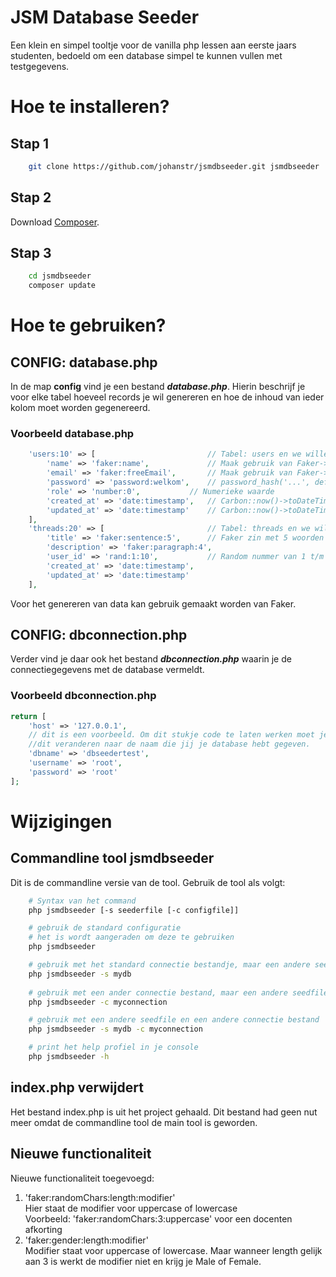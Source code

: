 # JSM Database Seeder
  
Een klein en simpel tooltje voor de vanilla php lessen aan eerste jaars studenten, bedoeld om een database simpel te kunnen vullen met testgegevens.  
  
  
# Hoe te installeren?  
  
##  Stap 1
```bash
    git clone https://github.com/johanstr/jsmdbseeder.git jsmdbseeder
```

## Stap 2
Download [Composer](https://getcomposer.org/Composer-Setup.exe).


## Stap 3
```bash
    cd jsmdbseeder 
    composer update
```

# Hoe te gebruiken?  
  
## CONFIG: database.php
In de map **config** vind je een bestand ***database.php***. Hierin beschrijf je voor elke tabel hoeveel records je wil genereren en hoe de inhoud van ieder kolom moet worden gegenereerd.  
  
### Voorbeeld database.php
```php
    'users:10' => [                         // Tabel: users en we willen er 10
        'name' => 'faker:name',             // Maak gebruik van Faker->name
        'email' => 'faker:freeEmail',       // Maak gebruik van Faker->freeEmail
        'password' => 'password:welkom',    // password_hash('...', default)
        'role' => 'number:0',           // Numerieke waarde
        'created_at' => 'date:timestamp',   // Carbon::now()->toDateTimeString()
        'updated_at' => 'date:timestamp'    // Carbon::now()->toDateTimeString()
    ],
    'threads:20' => [                       // Tabel: threads en we willen er 20
        'title' => 'faker:sentence:5',      // Faker zin met 5 woorden
        'description' => 'faker:paragraph:4',
        'user_id' => 'rand:1:10',           // Random nummer van 1 t/m 10
        'created_at' => 'date:timestamp',
        'updated_at' => 'date:timestamp'
    ],
```
  
Voor het genereren van data kan gebruik gemaakt worden van Faker.  
  
  
## CONFIG: dbconnection.php
Verder vind je daar ook het bestand ***dbconnection.php*** waarin je de connectiegegevens met de database vermeldt.  
  
### Voorbeeld dbconnection.php
```php
return [
    'host' => '127.0.0.1',
    // dit is een voorbeeld. Om dit stukje code te laten werken moet je 
    //dit veranderen naar de naam die jij je database hebt gegeven.
    'dbname' => 'dbseedertest', 
    'username' => 'root',
    'password' => 'root'
];
```  
  
# Wijzigingen

## Commandline tool jsmdbseeder  
Dit is de commandline versie van de tool. Gebruik de tool als volgt:   
```bash
    # Syntax van het command
    php jsmdbseeder [-s seederfile [-c configfile]]   

    # gebruik de standard configuratie
    # het is wordt aangeraden om deze te gebruiken
    php jsmdbseeder                             

    # gebruik met het standard connectie bestandje, maar een andere seedfile
    php jsmdbseeder -s mydb    
    
    # gebruik met een ander connectie bestand, maar een andere seedfile
    php jsmdbseeder -c myconnection                       

    # gebruik met een andere seedfile en een andere connectie bestand
    php jsmdbseeder -s mydb -c myconnection         

    # print het help profiel in je console
    php jsmdbseeder -h                      
```  

## index.php verwijdert
Het bestand index.php is uit het project gehaald. Dit bestand had geen nut meer omdat de commandline tool de main tool is geworden.  


## Nieuwe functionaliteit
Nieuwe functionaliteit toegevoegd:  
1. 'faker:randomChars:length:modifier'  
    Hier staat de modifier voor uppercase of lowercase  
    Voorbeeld: 'faker:randomChars:3:uppercase' voor een docenten afkorting
2. 'faker:gender:length:modifier'  
    Modifier staat voor uppercase of lowercase. Maar wanneer length gelijk aan 3 is werkt de modifier niet en krijg je Male of Female.

